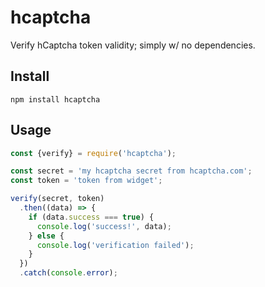 # hcaptcha

Verify hCaptcha token validity; simply w/ no dependencies.

## Install

```
npm install hcaptcha
```

## Usage

```js
const {verify} = require('hcaptcha');

const secret = 'my hcaptcha secret from hcaptcha.com';
const token = 'token from widget';

verify(secret, token)
  .then((data) => {
    if (data.success === true) {
      console.log('success!', data);
    } else {
      console.log('verification failed');
    }
  })
  .catch(console.error);
```
